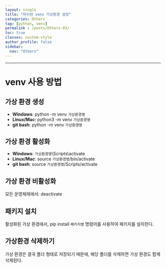 ```yaml
---
layout: single
title: "파이썬 venv 가상환경 설정"
categories: Others
tag: [python, venv]
permalink : /posts/Others-03/
toc: true
classes: custom-style
author_profile: false
sidebar:
  nav: "Others"
---
```


<hr>

# venv 사용 방법

## 가상 환경 생성

- **Windows**: python -m venv `가상환경명`
- **Linux/Mac**: python3 -m venv `가상환경명`
- **git bash**: python -m venv `가상환경명`

## 가상 환경 활성화

- **Windows**: `가상환경명`\Scripts\activate
- **Linux/Mac**: source `가상환경명`/bin/activate
- **git bash**: source `가상환경명`/Scripts/activate

## 가상 환경 비활성화

모든 운영체제에서: deactivate

## 패키지 설치

활성화된 가상 환경에서, pip install `패키지명` 명령어를 사용하여 패키지를 설치한다.

## 가상환경 삭제하기

가상 환경은 결국 폴더 형태로 저장되기 때문에, 해당 폴더를 삭제하면 가상 환경도 함께 삭제된다.